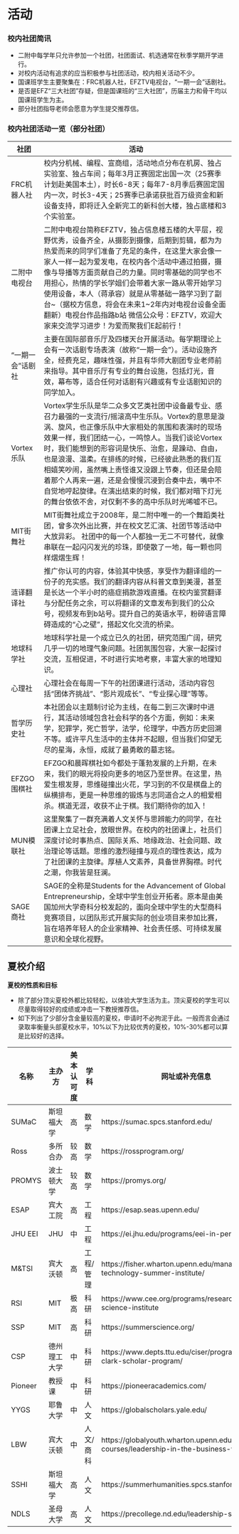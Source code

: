 # 活动

### 校内社团简讯

* 二附中每学年只允许参加一个社团，社团面试、机选通常在秋季学期开学进行。
* 对校内活动有追求的应当积极参与社团活动，校内相关活动不少。
* 国课班学生主要聚集在：FRC机器人社，EFZTV电视台，“一期一会”话剧社。
* 是否是EFZ“三大社团”存疑，但是国课班的“三大社团”，历届主力和骨干均以国课班学生为主。
* 部分社团指导老师会愿意为学生提交推荐信。

### 校内社团活动一览（部分社团）

<table data-view="cards" data-full-width="true"><thead><tr><th>社团</th><th>活动</th></tr></thead><tbody><tr><td>FRC机器人社</td><td>校内分机械、编程、宣商组，活动地点分布在机房、独占实验室、独占车间；每年3月正赛固定出国一次（25赛季计划赴美国本土），时长6-8天；每年7-8月季后赛固定国内一次，时长3-4天；25赛季已承诺获批百万级资金和新设备支持，即将迁入全新完工的新科创大楼，独占底楼和3个实验室。</td></tr><tr><td>二附中电视台</td><td>二附中电视台简称EFZTV，独占信息楼五楼的大平层，视野优秀，设备齐全，从摄影到摄像，后期到剪辑，都为为热爱而来的同学们准备了充足的条件，在这里大家会像一家人一样一起为爱发电，在校内各个活动中通过拍摄，摄像与导播等方面贡献自己的力量。同时零基础的同学也不用担心，热情的学长学姐们会带着大家一路从零开始学习使用设备，本人（蒋承容）就是从零基础一路学习到了副台~（据校方信息，将会在未来1~2年内对电视台设备全面翻新）电视台作品指路b站 微信公众号：EFZTV，欢迎大家来交流学习进步！为爱而聚我们E起前行！</td></tr><tr><td>“一期一会”话剧社</td><td>主要在国际部音乐厅及四楼天台开展活动。每学期理论上会有一次话剧专场表演（故称“一期一会”）。活动设施齐全，经费充足，趣味性强，并且有华师大剧团专业老师前来指导。其中音乐厅有专业的舞台设施，包括灯光，音效，幕布等，适合任何对话剧有兴趣或有专业话剧知识的同学加入。</td></tr><tr><td>Vortex乐队</td><td>Vortex学生乐队是华二众多文艺类社团中设备最专业、感召力最强的一支流行/摇滚高中生乐队。Vortex的意思是漩涡、旋风，也正像乐队中大家相处的氛围和表演时的现场效果一样，我们团结一心，一鸣惊人。当我们谈论Vortex时，我们能想到的形容词是快乐、治愈，是躁动、自由，也是浪漫、温柔。在排练的时候，已经彼此熟悉的我们互相嬉笑吵闹，虽然嘴上责怪谁又没跟上节奏，但还是会陪着那个人再来一遍，还是会慢慢沉浸到合奏中去，嘴中不自觉地哼起旋律。在演出结束的时候，我们都对暗下灯光的舞台依依不舍，对仅剩不多的高中乐队时光唏嘘不已。</td></tr><tr><td>MIT街舞社</td><td>MIT街舞社成立于2008年，是二附中唯一的一个舞蹈类社团，曾多次外出比赛，并在校文艺汇演、社团节等活动中大放异彩。 社团中的每一个人都独一无二不可替代，就像串联在一起闪闪发光的珍珠，即使散了一地，每一颗也同样熠熠生辉！</td></tr><tr><td>涟译翻译社</td><td>推广你认可的内容，体验其中快感，享受作为翻译组的一份子的充实感。我们的翻译内容从科普文章到美漫，甚至是长达一个半小时的癌症捐款游戏直播。在校内鉴赏翻译与分配任务之余，可以将翻译的文章发布到我们的公众号，视频发布到b站号。提升自己的英语水平，粉碎语言障碍造成的“心之壁”，搭起文化交流的桥梁。</td></tr><tr><td>地球科学社</td><td>地球科学社是一个成立已久的社团，研究范围广阔，研究几乎一切的地理气象问题。社团氛围包容，大家一起探讨交流，互相促进，不时进行实地考察，丰富大家的地理知识。</td></tr><tr><td>心理社</td><td>心理社会在每周一下午的社团课进行活动，活动内容包括“团体齐挑战”、“影片观成长”、“专业探心理”等等。</td></tr><tr><td>哲学历史社</td><td>本社团会以主题制讨论为主线，在每二到三次课时中进行，其活动领域包含社会科学的各个方面，例如：未来学，犯罪学，死亡哲学，法学，伦理学，中西方历史回溯不等。或许平凡生活中的主体并不起眼，但当我们仰望无尽的星海，永恒，成就了最勇敢的墓志铭。</td></tr><tr><td>EFZGO围棋社</td><td>EFZGO和晨晖棋社如今都处于蓬勃发展的上升期，在未来，我们的眼光将投向更多的地区乃至世界。在这里，热爱生根发芽，思维碰撞出火花，学习到的不仅是棋盘上的纵横排布，更是一种思维的锻炼与志同道合之人的相爱相杀。棋道无涯，收获不止于棋。我们期待你的加入！</td></tr><tr><td>MUN模联社</td><td>这里聚集了一群充满着人文关怀与思辨能力的同学，在社团课上立足社会，放眼世界。在校内的社团课上，社员们深度讨论时事热点、国际关系、地缘政治、社会问题、政治理论等话题。思维的激烈碰撞与观点的理性表达，成为了社团课的主旋律。厚植人文素养，具备世界胸襟。时代之潮，你我皆是狂澜。</td></tr><tr><td>SAGE商社</td><td>SAGE的全称是Students for the Advancement of Global Entrepreneurship，全球中学生创业开拓者。原本是由美国加州大学奇科分校发起的，面向全球中学生的大型商科竞赛项目，以团队形式开展实际的创业项目来参加比赛，旨在培养年轻人的企业家精神、社会责任感、可持续发展意识和全球化视野。</td></tr></tbody></table>

## 夏校介绍

**夏校的性质和目标**

* 除了部分顶尖夏校外都比较轻松，以体验大学生活为主。顶尖夏校的学生可以尽量取得较好的成绩或冲击一下教授推荐信。
* 如下列出了少部分含金量较高的夏校，申请时不必拘泥于此。一般而言会通过录取率衡量头部夏校水平，10%以下为比较优秀的夏校，10%-30%都可以算是比较好的选择。

<table data-full-width="true"><thead><tr><th width="148">名称</th><th width="151">主办方</th><th width="127">美本认可度</th><th width="119">学科</th><th>网址或补充信息</th></tr></thead><tbody><tr><td>SUMaC</td><td>斯坦福大学</td><td>高</td><td>数学</td><td>https://sumac.spcs.stanford.edu/</td></tr><tr><td>Ross</td><td>多所合办</td><td>较高</td><td>数学</td><td>https://rossprogram.org/</td></tr><tr><td>PROMYS</td><td>波士顿大学</td><td>较高</td><td>数学</td><td>https://promys.org/</td></tr><tr><td>ESAP</td><td>宾大工院</td><td>高</td><td>工程</td><td>https://esap.seas.upenn.edu/</td></tr><tr><td>JHU EEI</td><td>JHU</td><td>中</td><td>工程</td><td>https://ei.jhu.edu/programs/eei-in-person/</td></tr><tr><td>M&#x26;TSI</td><td>宾大沃顿</td><td>高</td><td>工程/管理</td><td>https://fisher.wharton.upenn.edu/management-technology-summer-institute/</td></tr><tr><td>RSI</td><td>MIT</td><td>极高</td><td>科研</td><td>https://www.cee.org/programs/research-science-institute</td></tr><tr><td>SSP</td><td>MIT</td><td>高</td><td>科研</td><td>https://summerscience.org/</td></tr><tr><td>CSP</td><td>德州理工大学</td><td>中</td><td>科研</td><td>https://www.depts.ttu.edu/ciser/programs/the-clark-scholar-program/</td></tr><tr><td>Pioneer</td><td>教授课</td><td>中</td><td>科研</td><td>https://pioneeracademics.com/</td></tr><tr><td>YYGS</td><td>耶鲁大学</td><td>中</td><td>人文</td><td>https://globalscholars.yale.edu/</td></tr><tr><td>LBW</td><td>宾大沃顿</td><td>中</td><td>人文/商科</td><td>https://globalyouth.wharton.upenn.edu/programs-courses/leadership-in-the-business-world/</td></tr><tr><td>SSHI</td><td>斯坦福大学</td><td>高</td><td>人文</td><td>https://summerhumanities.spcs.stanford.edu/</td></tr><tr><td>NDLS</td><td>圣母大学</td><td>高</td><td>人文</td><td>https://precollege.nd.edu/leadership-seminars/</td></tr></tbody></table>
